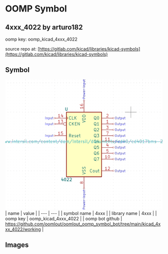# OOMP Symbol  
## 4xxx_4022  by arturo182  
  
oomp key: oomp_kicad_4xxx_4022  
  
source repo at: [https://gitlab.com/kicad/libraries/kicad-symbols](https://gitlab.com/kicad/libraries/kicad-symbols)  
## Symbol  
  
[![working.png](working_600.png)](working.png)  
| name | value | 
| --- | --- | 
| symbol name | 4xxx | 
| library name | 4xxx | 
| oomp key | oomp_kicad_4xxx_4022 | 
| oomp bot github | https://github.com/oomlout/oomlout_oomp_symbol_bot/tree/main/kicad_4xxx_4022/working | 
## Images  
